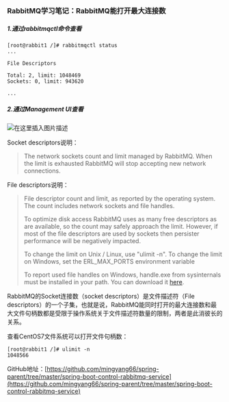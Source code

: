 ### RabbitMQ学习笔记：RabbitMQ能打开最大连接数

##### 1.通过rabbitmqctl命令查看

```
[root@rabbit1 /]# rabbitmqctl status
...

File Descriptors

Total: 2, limit: 1048469
Sockets: 0, limit: 943620

...
```

##### 2.通过Management UI查看

![在这里插入图片描述](https://img-blog.csdnimg.cn/20191219140111799.png)

Socket descriptors说明：

> The network sockets count and limit managed by RabbitMQ.
> When the limit is exhausted RabbitMQ will stop accepting new network connections.

File descriptors说明：

> File descriptor count and limit, as reported by the operating system. The count includes network sockets and file
> handles.
>
> To optimize disk access RabbitMQ uses as many free descriptors as are available, so the count may safely approach the
> limit. However, if most of the file descriptors are used by sockets then persister performance will be negatively
> impacted.
>
> To change the limit on Unix / Linux, use "ulimit -n". To change the limit on Windows, set the ERL_MAX_PORTS
> environment variable
>
> To report used file handles on Windows, handle.exe from sysinternals must be installed in your path. You can download
> it [here](https://technet.microsoft.com/en-us/sysinternals/bb896655).

RabbitMQ的Socket连接数（socket descriptors）是文件描述符（File
descriptors）的一个子集，也就是说，RabbitMQ能同时打开的最大连接数和最大文件句柄数都是受限于操作系统关于文件描述符数量的限制，两者是此消彼长的关系。

查看CentOS7文件系统可以打开文件句柄数：

```
[root@rabbit1 /]# ulimit -n
1048566
```

GitHub地址：[https://github.com/mingyang66/spring-parent/tree/master/spring-boot-control-rabbitmq-service](https://github.com/mingyang66/spring-parent/tree/master/spring-boot-control-rabbitmq-service)


